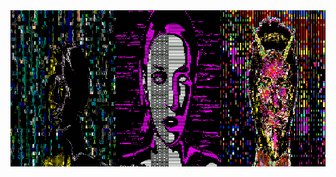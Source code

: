   <body style="display: flex; align-items: center; justify-content: center;">
    <div style="display: grid; grid-template-columns: auto auto auto; margin: auto auto;">
      <img src="image1.gif" width="250" height="250"/>
      <img src="image3.gif" width="250" height="250"/>
      <img src="image2.gif" width="250" height="250"/>
    </div>
  <body>
